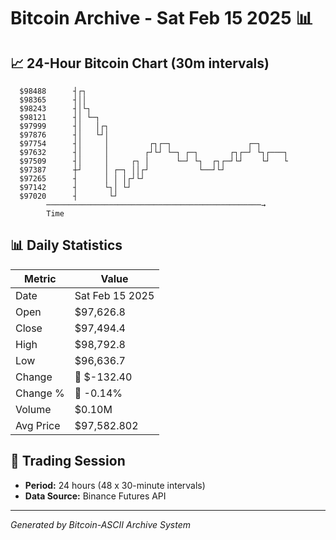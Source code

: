 # Bitcoin Archive - Sat Feb 15 2025 📊

## 📈 24-Hour Bitcoin Chart (30m intervals)

```
  $98488      ┤┌┐                                              
  $98365      ┤││                                              
  $98243      ┤│└┐                                             
  $98121      ┤│ └─┐                                           
  $97999      ┤│   │┌┐                                         
  $97876      ┤│   └┘│                                         
  $97754      ┤│     │         ┌┐┌─┐                 ┌─┐       
  $97632      ┤│     │        ┌┘└┘ └─┐ ┌─┐       ┌┐┌─┘ └┐┌───┐ 
  $97509      ┤│     │     ┌┐ │      └─┘ └┐  ┌┐┌─┘└┘    └┘   └ 
  $97387      ┼┘     │ ┌─┐ ││┌┘           └──┘└┘               
  $97265      ┤      │ │ │┌┘└┘                                 
  $97142      ┤      └┐│ └┘                                    
  $97020      ┤       └┘                                       
        ────────────────────────────────────────────────→
        Time
```

## 📊 Daily Statistics

| Metric | Value |
|--------|-------|
| Date | Sat Feb 15 2025 |
| Open | $97,626.8 |
| Close | $97,494.4 |
| High | $98,792.8 |
| Low | $96,636.7 |
| Change | 🔴 $-132.40 |
| Change % | 🔴 -0.14% |
| Volume | $0.10M |
| Avg Price | $97,582.802 |

## 📅 Trading Session

- **Period:** 24 hours (48 x 30-minute intervals)
- **Data Source:** Binance Futures API

---
*Generated by Bitcoin-ASCII Archive System*

